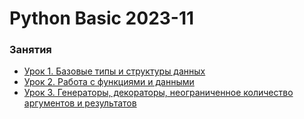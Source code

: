 # Python Basic 2023-11


### Занятия

- [Урок 1. Базовые типы и структуры данных](lessons/lesson.01/)
- [Урок 2. Работа с функциями и данными](lessons/lesson.02/)
- [Урок 3. Генераторы, декораторы, неограниченное количество аргументов и результатов](lessons/lesson.03/)
